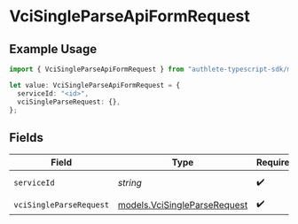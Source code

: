 # VciSingleParseApiFormRequest

## Example Usage

```typescript
import { VciSingleParseApiFormRequest } from "authlete-typescript-sdk/models/operations";

let value: VciSingleParseApiFormRequest = {
  serviceId: "<id>",
  vciSingleParseRequest: {},
};
```

## Fields

| Field                                                                 | Type                                                                  | Required                                                              | Description                                                           |
| --------------------------------------------------------------------- | --------------------------------------------------------------------- | --------------------------------------------------------------------- | --------------------------------------------------------------------- |
| `serviceId`                                                           | *string*                                                              | :heavy_check_mark:                                                    | A service ID.                                                         |
| `vciSingleParseRequest`                                               | [models.VciSingleParseRequest](../../models/vcisingleparserequest.md) | :heavy_check_mark:                                                    | N/A                                                                   |